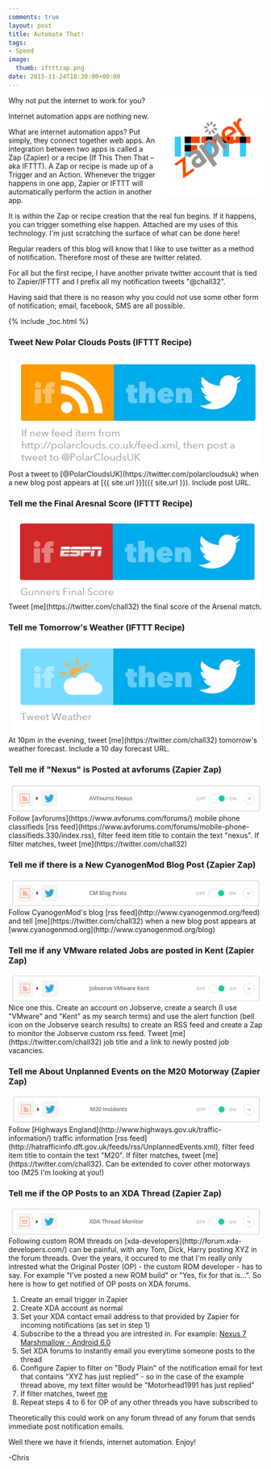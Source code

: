 ```yaml
---
comments: true
layout: post
title: Automate That!
tags: 
- Speed
image:
  thumb: iftttzap.png
date: 2015-11-24T18:30:00+00:00
---
```

<img style="float: right; margin: 0px 0px 10px 10px;" alt="Zapier and IFTTT" src="/images/iftttzap.png">
Why not put the internet to work for you?

Internet automation apps are nothing new.  

What are internet automation apps? Put simply, they  connect together web apps.  An integration between two apps is called a Zap (Zapier) or a recipe (If This Then That – aka IFTTT).  A Zap or recipe is made up of a Trigger and an Action.  Whenever the trigger happens in one app, Zapier or IFTTT will automatically perform the action in another app.

It is within the Zap or recipe creation that the real fun begins.  If it happens, you can trigger something else happen. Attached are my uses of this technology. I'm just scratching the surface of what can be done here! 

Regular readers of this blog will know that I like to use twitter as a method of notification.   Therefore most of these are twitter related.

For all but the first recipe, I have another private twitter account that is tied to Zapier/IFTTT and I prefix all my notification tweets "@chall32".

Having said that there is no reason why you could not use some other form of notification; email, facebook, SMS are all possible.
  
{% include _toc.html %}

### Tweet New Polar Clouds Posts (IFTTT Recipe)
<img style="display: block; margin-left: auto; margin-right: auto;" alt="Polarclouds Tweet" src="/images/polarclouds-tweet.png">
Post a tweet to [@PolarCloudsUK](https://twitter.com/polarcloudsuk) when a new blog post appears at [{{ site.url }}]({{ site.url }}). Include post URL.

### Tell me the Final Aresnal Score (IFTTT Recipe)
<img style="display: block; margin-left: auto; margin-right: auto;" alt="Arsenal Score Tweet" src="/images/tweet-gunners.png">
Tweet [me](https://twitter.com/chall32) the final score of the Arsenal match.

### Tell me Tomorrow's Weather (IFTTT Recipe)
<img style="display: block; margin-left: auto; margin-right: auto;" alt="Tweet Tonmorrow's Weather" src="/images/tweet-weather.png">
At 10pm in the evening, tweet [me](https://twitter.com/chall32) tomorrow's weather forecast. Include a 10 day forecast URL.

### Tell me if "Nexus" is Posted at avforums (Zapier Zap)
<img style="display: block; margin-left: auto; margin-right: auto;" alt="Tweet if Nexus in avforums" src="/images/zap-avforums.png">
Follow [avforums](https://www.avforums.com/forums/) mobile phone classifieds [rss feed](https://www.avforums.com/forums/mobile-phone-classifieds.330/index.rss), filter feed item title to contain the text "nexus". If filter matches, tweet [me](https://twitter.com/chall32)

### Tell me if there is a New CyanogenMod Blog Post (Zapier Zap)
<img style="display: block; margin-left: auto; margin-right: auto;" alt="Tweet if new CM Blog Post" src="/images/zap-cmblog.png">
Follow CyanogenMod's blog [rss feed](http://www.cyanogenmod.org/feed) and tell [me](https://twitter.com/chall32) when a new blog post appears at [www.cyanogenmod.org](http://www.cyanogenmod.org/blog)

### Tell me if any VMware related Jobs are posted in Kent (Zapier Zap)
<img style="display: block; margin-left: auto; margin-right: auto;" alt="Tweet VMware Jobs" src="/images/zap-jobserve.png">
Nice one this.  Create an account on Jobserve, create a search (I use "VMware" and "Kent" as my search terms) and use the alert function (bell icon on the Jobserve search results) to create an RSS feed and create a Zap to monitor the Jobserve custom rss feed.  Tweet [me](https://twitter.com/chall32) job title and a link to newly posted job vacancies.

### Tell me About Unplanned Events on the M20 Motorway (Zapier Zap)
<img style="display: block; margin-left: auto; margin-right: auto;" alt="Tweet M20 Incidents" src="/images/zap-m20.png">
Follow [Highways England](http://www.highways.gov.uk/traffic-information/) traffic information [rss feed](http://hatrafficinfo.dft.gov.uk/feeds/rss/UnplannedEvents.xml), filter feed item title to contain the text "M20". If filter matches, tweet [me](https://twitter.com/chall32).  Can be extended to cover other motorways too (M25 I'm looking at you!)

### Tell me if the OP Posts to an XDA Thread (Zapier Zap)
<img style="display: block; margin-left: auto; margin-right: auto;" alt="Tweet XDA OP" src="/images/zap-xda.png">
Following custom ROM threads on [xda-developers](http://forum.xda-developers.com/) can be painful, with any Tom, Dick, Harry posting XYZ in the forum threads.  
Over the years, it occured to me that I'm really only intrested what the Original Poster (OP) - the custom ROM developer - has to say. For example "I've posted a new ROM build" or "Yes, fix for that is...". So here is how to get notified of OP posts on XDA forums.  

1. Create an email trigger in Zapier
2. Create XDA account as normal
3. Set your XDA contact email address to that provided by Zapier for incoming notifications (as set in step 1)  
4. Subscribe to the a thread you are intrested in. For example: [Nexus 7 Marshmallow - Android 6.0](http://forum.xda-developers.com/nexus-7/development/wip-nexus-7-marshmallow-android-6-0-t3222239)
5. Set XDA forums to instantly email you everytime someone posts to the thread
6. Configure Zapier to filter on "Body Plain" of the notification email for text that contains "XYZ has just replied" - so in the case of the example thread above, my text filter would be "Motorhead1991 has just replied"
7. If filter matches, tweet [me](https://twitter.com/chall32)
8. Repeat steps 4 to 6 for OP of any other threads you have subscribed to

Theoretically this could work on any forum thread of any forum that sends immediate post notification emails. 


Well there we have it friends, internet automation.  Enjoy!

-Chris
